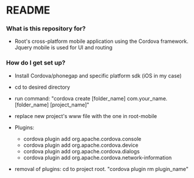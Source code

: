 # README #

### What is this repository for? ###

* Root's cross-platform mobile application using the Cordova framework. Jquery mobile is used for UI and routing

### How do I get set up? ###

* Install Cordova/phonegap and specific platform sdk (iOS in my case)
* cd to desired directory
* run command:  "cordova create [folder_name] com.your_name.[folder_name] [project_name]"
* replace new project's www file with the one in root-mobile
* Plugins: 
    * cordova plugin add org.apache.cordova.console 
    * cordova plugin add org.apache.cordova.device 
    * cordova plugin add org.apache.cordova.dialogs
    * cordova plugin add org.apache.cordova.network-information
  

* removal of plugins:  cd to project root.  "cordova plugin rm plugin_name"